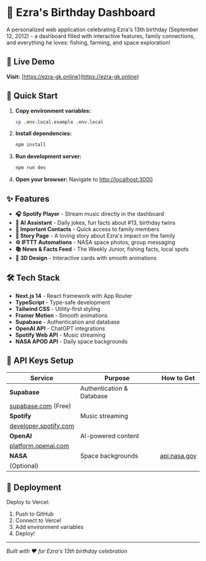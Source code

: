 # 🎉 Ezra's Birthday Dashboard

A personalized web application celebrating Ezra's 13th birthday (September 
12, 2012) - a dashboard filled with interactive features, family 
connections, and everything he loves: fishing, farming, and space 
exploration!

## 🌟 Live Demo

**Visit:** [https://ezra-gk.online](https://ezra-gk.online)

## 🚀 Quick Start

1. **Copy environment variables:**
   ```bash
   cp .env.local.example .env.local
   ```

2. **Install dependencies:**
   ```bash
   npm install
   ```

3. **Run development server:**
   ```bash
   npm run dev
   ```

4. **Open your browser:**
   Navigate to [http://localhost:3000](http://localhost:3000)

## ✨ Features

- **🎧 Spotify Player** - Stream music directly in the dashboard
- **🤖 AI Assistant** - Daily jokes, fun facts about #13, birthday twins
- **📇 Important Contacts** - Quick access to family members
- **📖 Story Page** - A loving story about Ezra's impact on the family
- **⚙️ IFTTT Automations** - NASA space photos, group messaging
- **📚 News & Facts Feed** - The Weekly Junior, fishing facts, local spots
- **🎨 3D Design** - Interactive cards with smooth animations

## 🛠️ Tech Stack

- **Next.js 14** - React framework with App Router
- **TypeScript** - Type-safe development
- **Tailwind CSS** - Utility-first styling
- **Framer Motion** - Smooth animations
- **Supabase** - Authentication and database
- **OpenAI API** - ChatGPT integrations
- **Spotify Web API** - Music streaming
- **NASA APOD API** - Daily space backgrounds

## 🔑 API Keys Setup

| Service | Purpose | How to Get |
|---------|---------|------------|
| **Supabase** | Authentication & Database | 
[supabase.com](https://supabase.com) (Free) |
| **Spotify** | Music streaming | 
[developer.spotify.com](https://developer.spotify.com/dashboard) |
| **OpenAI** | AI-powered content | 
[platform.openai.com](https://platform.openai.com/api-keys) |
| **NASA** | Space backgrounds | [api.nasa.gov](https://api.nasa.gov) 
(Optional) |

## 🚀 Deployment

Deploy to Vercel:
1. Push to GitHub
2. Connect to Vercel
3. Add environment variables
4. Deploy!

---

*Built with ❤️ for Ezra's 13th birthday celebration*
